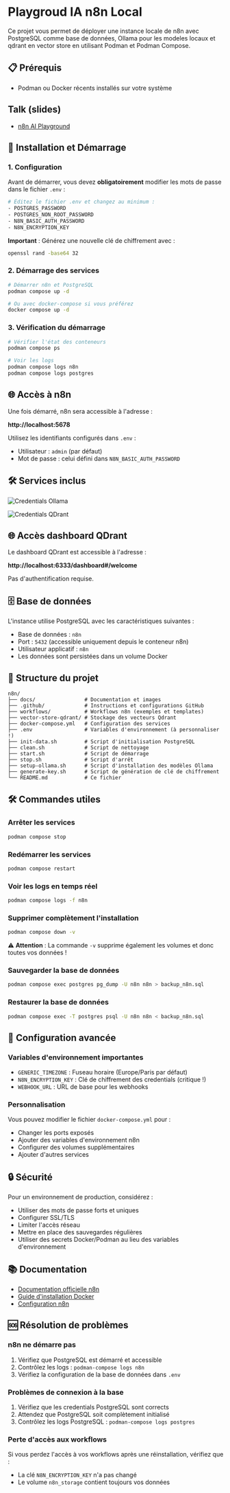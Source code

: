 # Playgroud IA n8n Local

Ce projet vous permet de déployer une instance locale de n8n avec PostgreSQL comme base de données, Ollama pour les modeles locaux et qdrant en vector store en utilisant Podman et Podman Compose.

## 📋 Prérequis

- Podman ou Docker récents installés sur votre système

## Talk (slides)

- [n8n AI Playground](https://antobrugnot.github.io/n8n/)

## 🚀 Installation et Démarrage

### 1. Configuration

Avant de démarrer, vous devez **obligatoirement** modifier les mots de passe dans le fichier `.env` :

```bash
# Éditez le fichier .env et changez au minimum :
- POSTGRES_PASSWORD
- POSTGRES_NON_ROOT_PASSWORD  
- N8N_BASIC_AUTH_PASSWORD
- N8N_ENCRYPTION_KEY
```

**Important** : Générez une nouvelle clé de chiffrement avec :
```bash
openssl rand -base64 32
```

### 2. Démarrage des services

```bash
# Démarrer n8n et PostgreSQL
podman compose up -d

# Ou avec docker-compose si vous préférez
docker compose up -d
```

### 3. Vérification du démarrage

```bash
# Vérifier l'état des conteneurs
podman compose ps

# Voir les logs
podman compose logs n8n
podman compose logs postgres
```

## 🌐 Accès à n8n

Une fois démarré, n8n sera accessible à l'adresse :

**http://localhost:5678**

Utilisez les identifiants configurés dans `.env` :
- Utilisateur : `admin` (par défaut)
- Mot de passe : celui défini dans `N8N_BASIC_AUTH_PASSWORD`

## 🛠️ Services inclus

![Credentials Ollama](./docs/img/credentials_ollama.png)

![Credentials QDrant](./docs/img/credentials_qdrant.png)

## 🌐 Accès dashboard QDrant

Le dashboard QDrant est accessible à l'adresse :

**http://localhost:6333/dashboard#/welcome**

Pas d'authentification requise.


## 🗄️ Base de données

L'instance utilise PostgreSQL avec les caractéristiques suivantes :
- Base de données : `n8n`
- Port : `5432` (accessible uniquement depuis le conteneur n8n)
- Utilisateur applicatif : `n8n`
- Les données sont persistées dans un volume Docker

## 📁 Structure du projet

```
n8n/
├── docs/                # Documentation et images
├── .github/             # Instructions et configurations GitHub
├── workflows/           # Workflows n8n (exemples et templates)
├── vector-store-qdrant/ # Stockage des vecteurs Qdrant
├── docker-compose.yml   # Configuration des services
├── .env                 # Variables d'environnement (à personnaliser !)
├── init-data.sh         # Script d'initialisation PostgreSQL
├── clean.sh             # Script de nettoyage
├── start.sh             # Script de démarrage
├── stop.sh              # Script d'arrêt
├── setup-ollama.sh      # Script d'installation des modèles Ollama
├── generate-key.sh      # Script de génération de clé de chiffrement
└── README.md            # Ce fichier
```

## 🛠️ Commandes utiles

### Arrêter les services
```bash
podman compose stop
```

### Redémarrer les services
```bash
podman compose restart
```

### Voir les logs en temps réel
```bash
podman compose logs -f n8n
```

### Supprimer complètement l'installation
```bash
podman compose down -v
```
⚠️ **Attention** : La commande `-v` supprime également les volumes et donc toutes vos données !

### Sauvegarder la base de données
```bash
podman compose exec postgres pg_dump -U n8n n8n > backup_n8n.sql
```

### Restaurer la base de données
```bash
podman compose exec -T postgres psql -U n8n n8n < backup_n8n.sql
```

## 🔧 Configuration avancée

### Variables d'environnement importantes

- `GENERIC_TIMEZONE` : Fuseau horaire (Europe/Paris par défaut)
- `N8N_ENCRYPTION_KEY` : Clé de chiffrement des credentials (critique !)
- `WEBHOOK_URL` : URL de base pour les webhooks

### Personnalisation

Vous pouvez modifier le fichier `docker-compose.yml` pour :
- Changer les ports exposés
- Ajouter des variables d'environnement n8n
- Configurer des volumes supplémentaires
- Ajouter d'autres services

## 🔒 Sécurité

Pour un environnement de production, considérez :
- Utiliser des mots de passe forts et uniques
- Configurer SSL/TLS
- Limiter l'accès réseau
- Mettre en place des sauvegardes régulières
- Utiliser des secrets Docker/Podman au lieu des variables d'environnement

## 📚 Documentation

- [Documentation officielle n8n](https://docs.n8n.io/)
- [Guide d'installation Docker](https://docs.n8n.io/hosting/installation/docker/)
- [Configuration n8n](https://docs.n8n.io/hosting/configuration/)

## 🆘 Résolution de problèmes

### n8n ne démarre pas
1. Vérifiez que PostgreSQL est démarré et accessible
2. Contrôlez les logs : `podman-compose logs n8n`
3. Vérifiez la configuration de la base de données dans `.env`

### Problèmes de connexion à la base
1. Vérifiez que les credentials PostgreSQL sont corrects
2. Attendez que PostgreSQL soit complètement initialisé
3. Contrôlez les logs PostgreSQL : `podman-compose logs postgres`

### Perte d'accès aux workflows
Si vous perdez l'accès à vos workflows après une réinstallation, vérifiez que :
- La clé `N8N_ENCRYPTION_KEY` n'a pas changé
- Le volume `n8n_storage` contient toujours vos données

